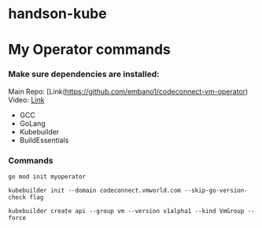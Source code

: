 # handson-kube


# My Operator commands

### Make sure dependencies are installed:

Main Repo: [Link(https://github.com/embano1/codeconnect-vm-operator)
Video: [Link](https://www.youtube.com/watch?v=8Ex7ybi273g&t=1492s)
- GCC
- GoLang
- Kubebuilder
- BuildEssentials

### Commands

```shell
go mod init myoperator

kubebuilder init --domain codeconnect.vmworld.com --skip-go-version-check flag

kubebuilder create api --group vm --version v1alpha1 --kind VmGroup --force
```